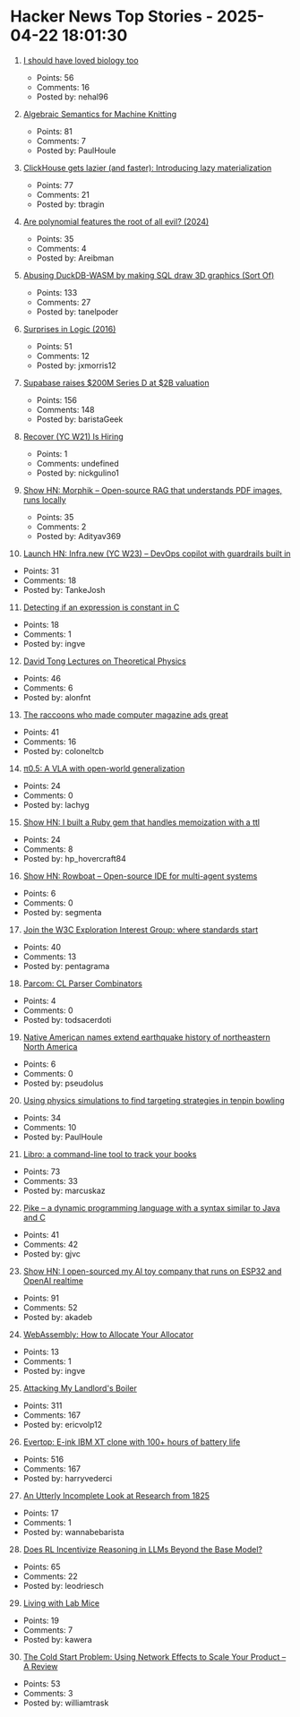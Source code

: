 # Hacker News Top Stories - 2025-04-22 18:01:30

1. [I should have loved biology too](https://nehalslearnings.substack.com/p/i-should-have-loved-biology-too)
   - Points: 56
   - Comments: 16
   - Posted by: nehal96

2. [Algebraic Semantics for Machine Knitting](https://uwplse.org/2025/03/31/Algebraic-Knitting.html)
   - Points: 81
   - Comments: 7
   - Posted by: PaulHoule

3. [ClickHouse gets lazier (and faster): Introducing lazy materialization](https://clickhouse.com/blog/clickhouse-gets-lazier-and-faster-introducing-lazy-materialization)
   - Points: 77
   - Comments: 21
   - Posted by: tbragin

4. [Are polynomial features the root of all evil? (2024)](https://alexshtf.github.io/2024/01/21/Bernstein.html)
   - Points: 35
   - Comments: 4
   - Posted by: Areibman

5. [Abusing DuckDB-WASM by making SQL draw 3D graphics (Sort Of)](https://www.hey.earth/posts/duckdb-doom)
   - Points: 133
   - Comments: 27
   - Posted by: tanelpoder

6. [Surprises in Logic (2016)](https://math.ucr.edu/home/baez/surprises.html)
   - Points: 51
   - Comments: 12
   - Posted by: jxmorris12

7. [Supabase raises $200M Series D at $2B valuation](https://finance.yahoo.com/news/exclusive-supabase-raises-200-million-112154867.html)
   - Points: 156
   - Comments: 148
   - Posted by: baristaGeek

8. [Recover (YC W21) Is Hiring](https://www.ycombinator.com/companies/recover/jobs/76dMle9-head-of-finance)
   - Points: 1
   - Comments: undefined
   - Posted by: nickgulino1

9. [Show HN: Morphik – Open-source RAG that understands PDF images, runs locally](https://github.com/morphik-org/morphik-core)
   - Points: 35
   - Comments: 2
   - Posted by: Adityav369

10. [Launch HN: Infra.new (YC W23) – DevOps copilot with guardrails built in](undefined)
   - Points: 31
   - Comments: 18
   - Posted by: TankeJosh

11. [Detecting if an expression is constant in C](https://nrk.neocities.org/articles/c-constexpr-macro)
   - Points: 18
   - Comments: 1
   - Posted by: ingve

12. [David Tong Lectures on Theoretical Physics](https://www.damtp.cam.ac.uk/user/tong/books.html)
   - Points: 46
   - Comments: 6
   - Posted by: alonfnt

13. [The raccoons who made computer magazine ads great](https://technologizer.com/home/2025/04/22/pc-connection-ads-raccoons/)
   - Points: 41
   - Comments: 16
   - Posted by: coloneltcb

14. [π0.5: A VLA with open-world generalization](https://pi.website/blog/pi05)
   - Points: 24
   - Comments: 0
   - Posted by: lachyg

15. [Show HN: I built a Ruby gem that handles memoization with a ttl](https://github.com/mishalzaman/memo_ttl)
   - Points: 24
   - Comments: 8
   - Posted by: hp_hovercraft84

16. [Show HN: Rowboat – Open-source IDE for multi-agent systems](https://github.com/rowboatlabs/rowboat)
   - Points: 6
   - Comments: 0
   - Posted by: segmenta

17. [Join the W3C Exploration Interest Group: where standards start](https://www.w3.org/blog/2025/join-the-w3c-exploration-interest-group-where-standards-start/)
   - Points: 40
   - Comments: 13
   - Posted by: pentagrama

18. [Parcom: CL Parser Combinators](https://github.com/fosskers/parcom)
   - Points: 4
   - Comments: 0
   - Posted by: todsacerdoti

19. [Native American names extend earthquake history of northeastern North America](https://phys.org/news/2025-04-native-american-earthquake-history-northeastern.html)
   - Points: 6
   - Comments: 0
   - Posted by: pseudolus

20. [Using physics simulations to find targeting strategies in tenpin bowling](https://pubs.aip.org/aip/adv/article/15/4/045222/3344017/Using-physics-simulations-to-find-targeting)
   - Points: 34
   - Comments: 10
   - Posted by: PaulHoule

21. [Libro: a command-line tool to track your books](https://github.com/mkaz/libro)
   - Points: 73
   - Comments: 33
   - Posted by: marcuskaz

22. [Pike – a dynamic programming language with a syntax similar to Java and C](https://pike.lysator.liu.se/)
   - Points: 41
   - Comments: 42
   - Posted by: gjvc

23. [Show HN: I open-sourced my AI toy company that runs on ESP32 and OpenAI realtime](https://github.com/akdeb/ElatoAI)
   - Points: 91
   - Comments: 52
   - Posted by: akadeb

24. [WebAssembly: How to Allocate Your Allocator](https://nullprogram.com/blog/2025/04/19/)
   - Points: 13
   - Comments: 1
   - Posted by: ingve

25. [Attacking My Landlord's Boiler](https://blog.videah.net/attacking-my-landlords-boiler/)
   - Points: 311
   - Comments: 167
   - Posted by: ericvolp12

26. [Evertop: E-ink IBM XT clone with 100+ hours of battery life](https://github.com/ericjenott/Evertop)
   - Points: 516
   - Comments: 167
   - Posted by: harryvederci

27. [An Utterly Incomplete Look at Research from 1825](http://bcmullins.github.io/research-from-1825/)
   - Points: 17
   - Comments: 1
   - Posted by: wannabebarista

28. [Does RL Incentivize Reasoning in LLMs Beyond the Base Model?](https://limit-of-rlvr.github.io/)
   - Points: 65
   - Comments: 22
   - Posted by: leodriesch

29. [Living with Lab Mice](https://nautil.us/living-with-lab-mice-1202657/)
   - Points: 19
   - Comments: 7
   - Posted by: kawera

30. [The Cold Start Problem: Using Network Effects to Scale Your Product – A Review](https://madhavajay.com/the-cold-start-problem-using-network-effects-to-scale-your-product/)
   - Points: 53
   - Comments: 3
   - Posted by: williamtrask


